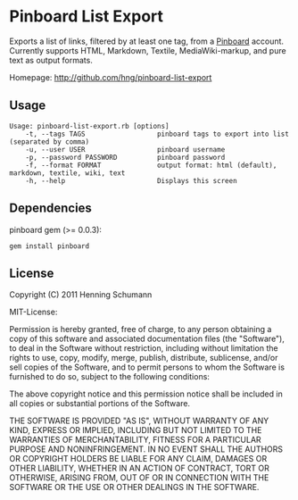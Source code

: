 Pinboard List Export
====================

Exports a list of links, filtered by at least one tag, from a [Pinboard](https://pinboard.in) account. Currently supports HTML, Markdown, Textile, MediaWiki-markup, and pure text as output formats. 

Homepage: http://github.com/hng/pinboard-list-export

Usage
-----

	Usage: pinboard-list-export.rb [options]
    	-t, --tags TAGS                  pinboard tags to export into list (separated by comma)
    	-u, --user USER                  pinboard username
    	-p, --password PASSWORD          pinboard password
    	-f, --format FORMAT              output format: html (default), markdown, textile, wiki, text
    	-h, --help                       Displays this screen

Dependencies
------------

pinboard gem (>= 0.0.3):

	gem install pinboard

License
-------

Copyright (C) 2011 Henning Schumann

MIT-License:

Permission is hereby granted, free of charge, to any person obtaining a copy of this software and associated documentation files (the "Software"), to deal in the Software without restriction, including without limitation the rights to use, copy, modify, merge, publish, distribute, sublicense, and/or sell copies of the Software, and to permit persons to whom the Software is furnished to do so, subject to the following conditions:

The above copyright notice and this permission notice shall be included in all copies or substantial portions of the Software.

THE SOFTWARE IS PROVIDED "AS IS", WITHOUT WARRANTY OF ANY KIND, EXPRESS OR IMPLIED, INCLUDING BUT NOT LIMITED TO THE WARRANTIES OF MERCHANTABILITY, FITNESS FOR A PARTICULAR PURPOSE AND NONINFRINGEMENT. IN NO EVENT SHALL THE AUTHORS OR COPYRIGHT HOLDERS BE LIABLE FOR ANY CLAIM, DAMAGES OR OTHER LIABILITY, WHETHER IN AN ACTION OF CONTRACT, TORT OR OTHERWISE, ARISING FROM, OUT OF OR IN CONNECTION WITH THE SOFTWARE OR THE USE OR OTHER DEALINGS IN THE SOFTWARE.
